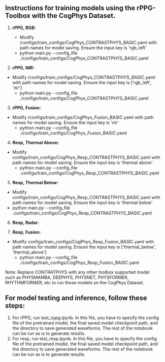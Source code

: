 ## Instructions for training models using the rPPG-Toolbox with the CogPhys Dataset.

1) **rPPG, RGB:**
	- Modify /configs/train_configs/CogPhys_CONTRASTPHYS_BASIC.yaml with path names for model saving. Ensure the input key is 'rgb_left'
	- python main.py --config_file ./configs/train_configs/CogPhys_CONTRASTPHYS_BASIC.yaml

2) **rPPG, NIR:**
  - Modify /configs/train_configs/CogPhys_CONTRASTPHYS_BASIC.yaml with path names for model saving. Ensure the input key is ['rgb_left', 'nir']
	- python main.py --config_file ./configs/train_configs/CogPhys_CONTRASTPHYS_BASIC.yaml
   
3) **rPPG, Fusion:**
  - Modify /configs/train_configs/CogPhys_Fusion_BASIC.yaml with path names for model saving. Ensure the input key is 'nir'
	- python main.py --config_file ./configs/train_configs/CogPhys_Fusion_BASIC.yaml

4) **Resp, Thermal Above:**
  - Modify configs/train_configs/CogPhys_Resp_CONTRASTPHYS_BASIC.yaml with path names for model saving. Ensure the input key is 'thermal above'
	- python main.py --config_file .configs/train_configs/CogPhys_Resp_CONTRASTPHYS_BASIC.yaml

5) **Resp, Thermal Below:**
  - Modify configs/train_configs/CogPhys_Resp_CONTRASTPHYS_BASIC.yaml with path names for model saving. Ensure the input key is 'thermal below'
  - python main.py --config_file .configs/train_configs/CogPhys_Resp_CONTRASTPHYS_BASIC.yaml

6) **Resp, Radar:**


7) **Resp, Fusion:**
  - Modify configs/train_configs/CogPhys_Resp_Fusion_BASIC.yaml with path names for model saving. Ensure the input key is ['thermal_below', 'thermal_above']
	- python main.py --config_file ./configs/train_configs/CogPhys_Resp_Fusion_BASIC.yaml

Note: Replace CONTRATPHYS with any other toolbox supported model such as PHYSMAMBA, DEEPHYS, PHYSNET, PHYSFORMER, RHYTHMFORMER, etc to run those models on the CogPhys Dataset. 

## For model testing and inference, follow these steps:
1) For rPPG, run test_rppg.ipynb. In this file, you have to specify the config file of the pretrained model, the final saved model checkpoint path, and the directory to save generated waveforms. The rest of the notebook can be run as is to generate results.
2) For resp, run test_resp.ipynb. In this file, you have to specify the config file of the pretrained model, the final saved model checkpoint path, and the directory to save generated waveforms. The rest of the notebook can be run as is to generate results.

